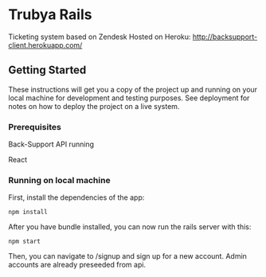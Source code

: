 # Trubya Rails

Ticketing system based on Zendesk
Hosted on Heroku: http://backsupport-client.herokuapp.com/

## Getting Started

These instructions will get you a copy of the project up and running on your local machine for development and testing purposes. See deployment for notes on how to deploy the project on a live system.

### Prerequisites
Back-Support API running

React

### Running on local machine

First, install the dependencies of the app:

```
npm install

```


After you have bundle installed, you can now run the rails server with this:

```
npm start
```

Then, you can navigate to /signup and sign up for a new account. Admin accounts are already preseeded from api.
